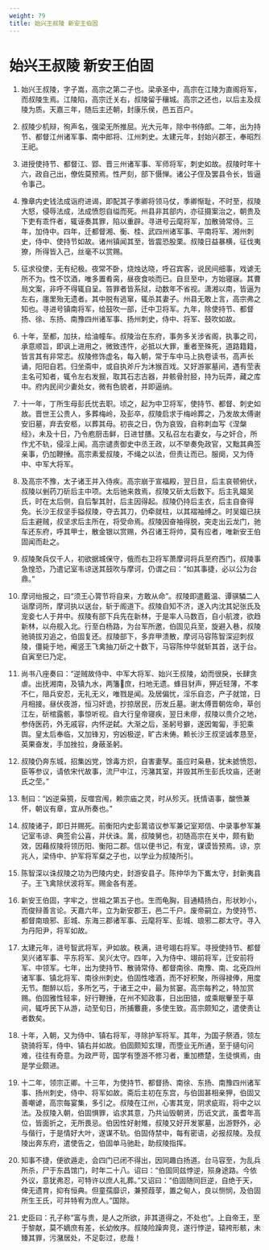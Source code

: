 ```yaml
---
weight: 79
title: 始兴王叔陵 新安王伯固
---
```


# 始兴王叔陵 新安王伯固

1. <span id="始兴王叔陵_新安王伯固-1"></span>
始兴王叔陵，字子嵩，高宗之第二子也。梁承圣中，高宗在江陵为直阁将军，而叔陵生焉。江陵陷，高宗迁关右，叔陵留于穰城。高宗之还也，以后主及叔陵为质。天嘉三年，随后主还朝，封康乐侯，邑五百户。

2. <span id="始兴王叔陵_新安王伯固-2"></span>
叔陵少机辩，徇声名，强梁无所推屈。光大元年，除中书侍郎。二年，出为持节、都督江州诸军事、南中郎将、江州刺史。太建元年，封始兴郡王，奉昭烈王祀。

3. <span id="始兴王叔陵_新安王伯固-3"></span>
进授使持节、都督江、郢、晋三州诸军事、军师将军，刺史如故。叔陵时年十六，政自己出，僚佐莫预焉。性严刻，部下慑惮。诸公子侄及罢县令长，皆逼令事己。

4. <span id="始兴王叔陵_新安王伯固-4"></span>
豫章内史钱法成诣府进谒，即配其子季卿将领马仗，季卿惭耻，不时至，叔陵大怒，侵辱法成，法成愤怨自缢而死。州县非其部内，亦征摄案治之，朝贵及下吏有乖忤者，辄诬奏其罪，陷以重辟。寻进号云麾将军，加散骑常侍。三年，加侍中。四年，迁都督湘、衡、桂、武四州诸军事、平南将军、湘州刺史，侍中、使持节如故。诸州镇闻其至，皆震恐股栗。叔陵日益暴横，征伐夷獠，所得皆入己，丝毫不以赏赐。

5. <span id="始兴王叔陵_新安王伯固-5"></span>
征求役使，无有纪极。夜常不卧，烧烛达晓，呼召宾客，说民间细事，戏谑无所不为。性不饮酒，唯多置肴脔，昼夜食啖而已。自旦至中，方始寝寐。其曹局文案，非呼不得辄自呈。笞罪者皆系狱，动数年不省视。潇湘以南，皆逼为左右，廛里殆无遗者。其中脱有逃窜，辄杀其妻子。州县无敢上言，高宗弗之知也。寻进号镇南将军，给鼓吹一部，迁中卫将军。九年，除使持节、都督扬、徐、东扬、南豫四州诸军事、扬州刺史，侍中、将军、鼓吹如故。

6. <span id="始兴王叔陵_新安王伯固-6"></span>
十年，至都，加扶，给油幢车。叔陵治在东府，事务多关涉省阁，执事之司，承意顺旨，即讽上进用之，微致违忤，必抵以大罪，重者至殊死，道路籍籍，皆言其有非常志。叔陵修饰虚名，每入朝，常于车中马上执卷读书，高声长诵，阳阳自若。归坐斋中，或自执斧斤为沐猴百戏。又好游冢墓间，遇有茔表主名可知者，辄令左右发掘，取其石志古器，并骸骨肘胫，持为玩弄，藏之库中。府内民间少妻处女，微有色貌者，并即逼纳。

7. <span id="始兴王叔陵_新安王伯固-7"></span>
十一年，丁所生母彭氏忧去职。顷之，起为中卫将军，使持节、都督、刺史如故。晋世王公贵人，多葬梅岭，及彭卒，叔陵启求于梅岭葬之，乃发故太傅谢安旧墓，弃去安柩，以葬其母。初丧之日，伪为哀毁，自称刺血写《涅槃经》，未及十日，乃令庖厨击鲜，日进甘膳。又私召左右妻女，与之奸合，所作尤不轨，侵淫上闻。高宗谴责御史中丞王政，以不举奏免政官，又黜其典签亲事，仍加鞭捶。高宗素爱叔陵，不绳之以法，但责让而已。服阕，又为侍中、中军大将军。

8. <span id="始兴王叔陵_新安王伯固-8"></span>
及高宗不豫，太子诸王并入侍疾。高宗崩于宣福殿，翌日旦，后主哀顿俯伏，叔陵以剉药刀斫后主中项。太后驰来救焉，叔陵又斫太后数下。后主乳媪吴氏，时在太后侧，自后掣其肘，后主因得起。叔陵仍持后主衣，后主自奋得免。长沙王叔坚手搤叔陵，夺去其刀，仍牵就柱，以其褶袖缚之。时吴媪已扶后主避贼，叔坚求后主所在，将受命焉。叔陵因奋袖得脱，突走出云龙门，驰车还东府，呼其甲士，散金银以赏赐，外召诸王将帅，莫有应者，唯新安王伯固闻而赴之。

9. <span id="始兴王叔陵_新安王伯固-9"></span>
叔陵聚兵仅千人，初欲据城保守，俄而右卫将军萧摩诃将兵至府西门，叔陵事急惶恐，乃遣记室韦谅送其鼓吹与摩诃，仍谓之曰：“如其事捷，必以公为台鼎。”

10. <span id="始兴王叔陵_新安王伯固-10"></span>
摩诃绐报之，曰“须王心膂节将自来，方敢从命”。叔陵即遣戴温、谭骐驎二人诣摩诃所，摩诃执以送台，斩于阁道下。叔陵自知不济，遂入内沈其妃张氏及宠妾七人于井中。叔陵有部下兵先在新林，于是率人马数百，自小航渡，欲趋新林，以舟舰入北。行至白杨路，为台军所邀，伯固见兵至，旋避入巷，叔陵驰骑拔刃追之，伯固复还。叔陵部下，多弃甲溃散，摩诃马容陈智深迎刺叔陵，僵毙于地，阉竖王飞禽抽刀斫之十数下，马容陈仲华就斩其首，送于台。自寅至巳乃定。

11. <span id="始兴王叔陵_新安王伯固-11"></span>
尚书八座奏曰：“逆贼故侍中、中军大将军、始兴王叔陵，幼而很戾，长肆贪虐。出抚湘南，及镇九水，两籓庶，扫地无遗。蜂目豺声，狎近轻薄，不孝不仁，阻兵安忍，无礼无义，唯戮是闻。及居偏忧，淫乐自恣，产子就馆，日月相接。昼伏夜游，恒习奸诡，抄掠居民，历发丘墓。谢太傅晋朝佐命，草创江左，斫棺露骸，事惊听视。自大行皇帝寝疾，翌日未瘳，叔陵以贵介之地，参侍医药，外无戚容，内怀逆弑。大渐之后，圣躬号擗，遂因匍匐，手犯乘舆。皇太后奉临，又加锋刃，穷凶极逆，旷古未俦。赖长沙王叔坚诚孝恳至，英果奋发，手加挫拉，身蔽圣躬。

12. <span id="始兴王叔陵_新安王伯固-12"></span>
叔陵仍奔东城，招集凶党，馀毒方炽，自害妻孥。虽应时枭悬，犹未摅愤怨，臣等参议，请依宋代故事，流尸中江，污潴其室，并毁其所生彭氏坟庙，还谢氏之茔。”

13. <span id="始兴王叔陵_新安王伯固-13"></span>
制曰：“凶逆枭獍，反噬宫闱，赖宗庙之灵，时从殄灭。抚情语事，酸愤兼怀，朝议有章，宜从所奏也。”

14. <span id="始兴王叔陵_新安王伯固-14"></span>
叔陵诸子，即日并赐死。前衡阳内史彭暠谘议参军兼记室郑信、中录事参军兼记室韦谅、典签俞公喜，并伏诛。暠，叔陵舅也，初随高宗在关中，颇有勤效，因藉叔陵将领历阳、衡阳二郡。信以便书记，有宠，谋谟皆预焉。谅，京兆人，梁侍中、护军将军粲之子也，以学业为叔陵所引。

15. <span id="始兴王叔陵_新安王伯固-15"></span>
陈智深以诛叔陵之功为巴陵内史，封游安县子。陈仲华为下巂太守，封新夷县子。王飞禽除伏波将军。赐金各有差。

16. <span id="始兴王叔陵_新安王伯固-16"></span>
新安王伯固，字牢之，世祖之第五子也。生而龟胸，目通精扬白，形状眇小，而俊辩善言论。天嘉六年，立为新安郡王，邑二千户。废帝嗣立，为使持节、都督南琅邪、彭城、东海三郡诸军事、云麾将军、彭城、琅邪二郡太守。寻入为丹阳尹，将军如故。

17. <span id="始兴王叔陵_新安王伯固-17"></span>
太建元年，进号智武将军，尹如故。秩满，进号翊右将军。寻授使持节、都督吴兴诸军事、平东将军、吴兴太守。四年，入为侍中、翊前将军，迁安前将军、中领军。七年，出为使持节、散骑常侍、都督南徐、南豫、南、北兗四州诸军事、镇北将军、南徐州刺史。伯固性嗜酒，而不好积聚，所得禄俸，用度无节。酣醉以后，多所乞丐，于诸王之中，最为贫窭。高宗每矜之，特加赏赐。伯固雅性轻率，好行鞭捶，在州不知政事，日出田猎，或乘眠轝至于草间，辄呼民下从游，动至旬日，所捕麞鹿，多使生致。高宗颇知之，遣使责让者数矣。

18. <span id="始兴王叔陵_新安王伯固-18"></span>
十年，入朝，又为侍中、镇右将军，寻除护军将军。其年，为国子祭酒，领左骁骑将军，侍中、镇右并如故。伯固颇知玄理，而堕业无所通，至于擿句问难，往往有奇意。为政严苛，国学有堕游不修习者，重加槚楚，生徒惧焉，由是学业颇进。

19. <span id="始兴王叔陵_新安王伯固-19"></span>
十二年，领宗正卿。十三年，为使持节、都督扬、南徐、东扬、南豫四州诸军事、扬州刺史，侍中、将军如故。斋后主初在东宫，与伯固甚相亲狎，伯固又善嘲谑，高宗每宴集，多引之。叔陵在江州，心害其宠，阴求疵瑕，将中之以法。及叔陵入朝，伯固惧罪，谄求其意，乃共讪毁朝贤，历诋文武，虽耆年高位，皆面折之，无所畏忌。伯因性好射雉，叔陵又好开发冢墓，出游野外，必与偕行，于是情好大叶，遂谋不轨。伯固侍禁中，每有密语，必报叔陵。及叔陵出奔东府，遣使告之，伯固单马驰赴，助叔陵指挥。

20. <span id="始兴王叔陵_新安王伯固-20"></span>
知事不捷，便欲遁走，会四门已闭不得出，因同趣白扬道。台马容至，为乱兵所杀，尸于东昌馆门，时年二十八。诏曰：“伯固同兹悖逆，殒身途路。今依外议，意犹弗忍，可特许以庶人礼葬。”又诏曰：“伯固随同巨逆，自绝于天，俾无遗育，抑有恒典。但童孺靡识，兼预葭莩，置之甸人，良以恻悯，及伯固所生王氏，可并特宥为庶人。”国除。

21. <span id="始兴王叔陵_新安王伯固-21"></span>
史臣曰：孔子称“富与贵，是人之所欲，非其道得之，不处也”。上自帝王，至于黎献，莫不嫡庶有差，长幼攸序。叔陵险躁奔竞，遂行悖逆，辕袴形骸，未臻其罪，污潴居处，不足彰过，悲哉！
